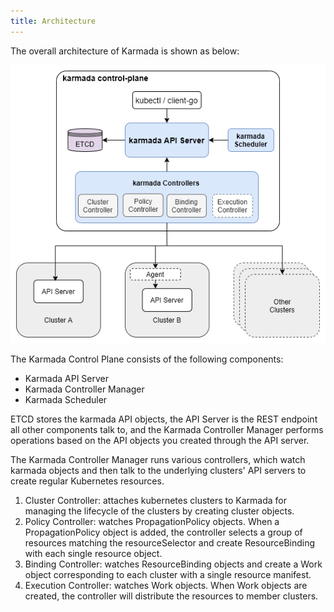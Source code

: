 ```yaml
---
title: Architecture
---
```


The overall architecture of Karmada is shown as below:

![Architecture](../resources//architecture.png)

The Karmada Control Plane consists of the following components:

- Karmada API Server
- Karmada Controller Manager
- Karmada Scheduler

ETCD stores the karmada API objects, the API Server is the REST endpoint all other components talk to, and the Karmada Controller Manager performs operations based on the API objects you created through the API server.

The Karmada Controller Manager runs various controllers, which watch karmada objects and then talk to the underlying clusters' API servers to create regular Kubernetes resources.

1. Cluster Controller: attaches kubernetes clusters to Karmada for managing the lifecycle of the clusters by creating cluster objects.
2. Policy Controller: watches PropagationPolicy objects. When a PropagationPolicy object is added, the controller selects a group of resources matching the resourceSelector and create ResourceBinding with each single resource object.
3. Binding Controller: watches ResourceBinding objects and create a Work object corresponding to each cluster with a single resource manifest.
4. Execution Controller: watches Work objects. When Work objects are created, the controller will distribute the resources to member clusters.


